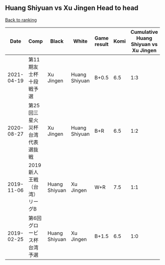 ## Huang Shiyuan vs Xu Jingen Head to head

[Back to ranking](../../index.md)




| **Date** | **Comp** | **Black** | **White** | **Game result** | **Komi** | **Cumulative Huang Shiyuan vs Xu Jingen** | **Huang Shiyuan streak** | **Xu Jingen streak** | 
| --- | --- | --- | --- | --- | --- | --- | --- | --- |
| 2021-04-19 | 第11期友士杯十段戦予選 | Xu Jingen | Huang Shiyuan | B+0.5 | 6.5 | 1:3 | 0 | 3 | 
| 2020-08-27 | 第25回三星火災杯台湾代表選抜戦 | Xu Jingen | Huang Shiyuan | B+R | 6.5 | 1:2 | 0 | 2 | 
| 2019-11-06 | 2019新人王戦（台湾）リーグB | Huang Shiyuan | Xu Jingen | W+R | 7.5 | 1:1 | 0 | 1 | 
| 2019-02-25 | 第6回グロービス杯台湾予選 | Huang Shiyuan | Xu Jingen | B+1.5 | 6.5 | 1:0 | 1 | 0 |




